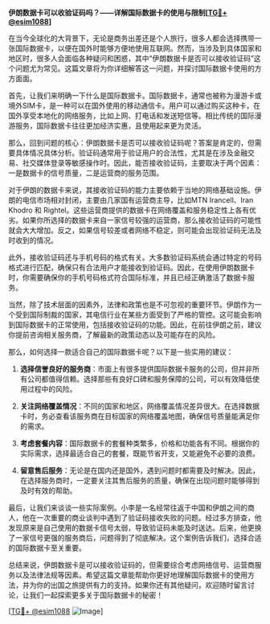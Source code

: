 **伊朗数据卡可以收验证码吗？——详解国际数据卡的使用与限制[[TG💪+ @esim1088](https://t.me/s/esim1088)]**

在当今全球化的大背景下，无论是商务出差还是个人旅行，很多人都会选择携带一张国际数据卡，以便在国外时能够方便地使用互联网。然而，当涉及到具体国家和地区时，很多人会面临各种疑问和困惑，其中“伊朗数据卡是否可以接收验证码”这个问题尤为常见。这篇文章将为你详细解答这一问题，并探讨国际数据卡使用的方方面面。

首先，让我们来明确一下什么是国际数据卡。国际数据卡，通常也被称为漫游卡或境外SIM卡，是一种可以在国外使用的移动通信卡。用户可以通过购买这种卡，在国外享受本地化的网络服务，比如上网、打电话和发送短信等。相比传统的国际漫游服务，国际数据卡往往更加经济实惠，且使用起来更为灵活。

那么，回到问题的核心：伊朗数据卡是否可以接收验证码呢？答案是肯定的，但需要具体情况具体分析。验证码通常用于验证用户的合法性，尤其是在涉及金融交易、社交媒体登录等敏感操作时。因此，能否接收验证码，主要取决于两个因素：一是数据卡的信号质量，二是运营商的服务范围。

对于伊朗的数据卡来说，其接收验证码的能力主要依赖于当地的网络基础设施。伊朗的电信市场相对封闭，主要由几家国有运营商主导，比如MTN Irancell、Iran Khodro 和 Rightel。这些运营商提供的数据卡在网络覆盖和服务稳定性上各有优劣。如果你所选择的数据卡来自一家信号较强的运营商，那么接收验证码的可能性就会大大增加。反之，如果信号较差或者网络不稳定，则可能会出现验证码无法及时收到的情况。

此外，接收验证码还与手机号码的格式有关。大多数验证码系统会通过特定的号码格式进行匹配，确保只有合法用户才能接收到验证码。因此，在使用伊朗数据卡时，你需要确保你的手机号码格式符合国际标准，并且已经正确激活了数据卡服务。

当然，除了技术层面的因素外，法律和政策也是不可忽视的重要环节。伊朗作为一个受到国际制裁的国家，其电信行业在某些方面受到了严格的管控。这可能会影响到国际数据卡的正常使用，包括接收验证码的功能。因此，在前往伊朗之前，建议你提前咨询相关服务商，了解最新的政策动态以及可能存在的风险。

那么，如何选择一款适合自己的国际数据卡呢？以下是一些实用的建议：

1. **选择信誉良好的服务商**：市面上有很多提供国际数据卡服务的公司，但并非所有公司都值得信赖。选择那些有良好口碑和服务保障的公司，可以有效降低使用过程中的风险。

2. **关注网络覆盖情况**：不同的国家和地区，网络覆盖情况差异很大。在选择数据卡时，务必查看该服务商在目标国家的网络覆盖地图，确保信号质量能满足你的需求。

3. **考虑套餐内容**：国际数据卡的套餐种类繁多，价格和功能各有不同。根据你的实际需求，选择最适合自己的套餐，既能节省开支，又能避免不必要的浪费。

4. **留意售后服务**：无论是在国内还是国外，遇到问题时都需要及时解决。因此，在选择服务商时，一定要关注其售后服务的质量，确保在出现问题时能够得到及时有效的帮助。

最后，让我们来谈谈一些实际案例。小李是一名经常往返于中国和伊朗之间的商人，他在一次重要的商业谈判中遇到了验证码接收失败的问题。经过多方排查，他发现原来是自己使用的数据卡信号太弱，导致验证码未能及时送达。后来，他更换了一家信号更强的服务商后，问题得到了彻底解决。这个案例告诉我们，选择合适的国际数据卡至关重要。

总结来说，伊朗数据卡是可以接收验证码的，但需要综合考虑网络信号、运营商服务以及法律法规等因素。希望这篇文章能帮助你更好地理解国际数据卡的使用方法，并为你的出国之旅提供有力的支持。如果你还有其他疑问，欢迎随时留言讨论，让我们一起探索更多关于国际数据卡的秘密！

[[TG💪+ @esim1088](https://t.me/s/esim1088) ![Image](https://i.postimg.cc/4NQfJmqS/Snipaste-2025-05-13-00-14-12.png)]